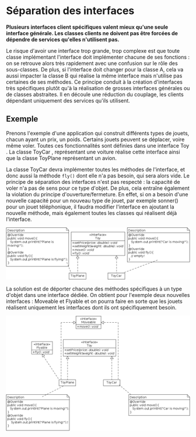 # Séparation des interfaces

**Plusieurs interfaces client spécifiques valent mieux qu'une seule interface générale. Les classes clients ne doivent pas être forcées de dépendre de services qu'elles n'utilisent pas.**

Le risque d'avoir une interface trop grande, trop complexe est que toute classe implémentant l'interface doit implémenter chacune de ses fonctions : on se retrouve alors très rapidement avec une confusion sur le rôle des sous-classes. De plus, si l'interface doit changer pour la classe A, cela va aussi impacter la classe B qui réalise la même interface mais n'utilise pas certaines de ses méthodes. Ce principe conduit à la création d'interfaces très spécifiques plutôt qu'à la réalisation de grosses interfaces générales ou de classes abstraites. Il en découle une réduction du couplage, les clients dépendant uniquement
des services qu'ils utilisent.

## Exemple

Prenons l'exemple d'une application qui construit différents types de jouets, chacun ayant un prix, un
poids. Certains jouets peuvent se déplacer, voire même voler. Toutes ces fonctionnalités sont définies dans
une interface Toy . La classe ToyCar , représentant une voiture réalise cette interface ainsi que la classe ToyPlane représentant un avion.

La classe ToyCar devra implémenter toutes les méthodes de l'interface, et donc aussi la méthode ```fly()``` dont elle n'a pas besoin, qui sera alors vide. Le principe de séparation des interfaces n'est pas respecté :
la capacité de voler n'a pas de sens pour ce type d'objet. De plus, cela entraîne également la violation du principe d'ouverture/fermeture. En effet, si on a besoin d'une nouvelle capacité pour un nouveau type
de jouet, par exemple sonner() pour un jouet téléphonique, il faudra modifier l'interface en ajoutant la nouvelle méthode, mais également toutes les classes qui réalisent déjà l'interface.

![Principe de séparation des interfaces non respecté](img/solid_separation_nok.png)

La solution est de déporter chacune des méthodes spécifiques à un type d'objet dans une interface dédiée. On obtient pour l'exemple deux nouvelles interfaces : Moveable et Flyable et on pourra faire en
sorte que les jouets réalisent uniquement les interfaces dont ils ont spécifiquement besoin.

![Principe de séparation des interfaces respecté](img/solid_separation_ok.png)

